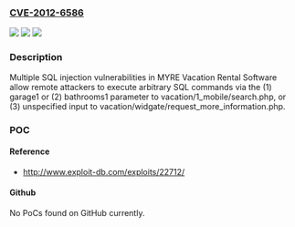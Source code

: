 ### [CVE-2012-6586](https://cve.mitre.org/cgi-bin/cvename.cgi?name=CVE-2012-6586)
![](https://img.shields.io/static/v1?label=Product&message=n%2Fa&color=blue)
![](https://img.shields.io/static/v1?label=Version&message=n%2Fa&color=blue)
![](https://img.shields.io/static/v1?label=Vulnerability&message=n%2Fa&color=brighgreen)

### Description

Multiple SQL injection vulnerabilities in MYRE Vacation Rental Software allow remote attackers to execute arbitrary SQL commands via the (1) garage1 or (2) bathrooms1 parameter to vacation/1_mobile/search.php, or (3) unspecified input to vacation/widgate/request_more_information.php.

### POC

#### Reference
- http://www.exploit-db.com/exploits/22712/

#### Github
No PoCs found on GitHub currently.

